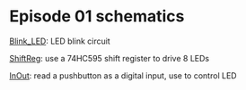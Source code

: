# Episode 01 schematics

[Blink\_LED](Blink_LED): LED blink circuit

[ShiftReg](ShiftReg): use a 74HC595 shift register to drive 8 LEDs

[InOut](InOut): read a pushbutton as a digital input, use to control LED
